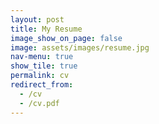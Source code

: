 ```yaml
---
layout: post
title: My Resume
image_show_on_page: false
image: assets/images/resume.jpg
nav-menu: true
show_tile: true
permalink: cv
redirect_from:
  - /cv
  - /cv.pdf
---
```

<!-- <iframe src="https://drive.google.com/viewerng/viewer?embedded=true&url={{ site.url }}/assets/files/170070046.pdf" width="100%" height="3000px"> </iframe>
 -->
<!-- [resume](../assets/files/170070046.pdf) -->
